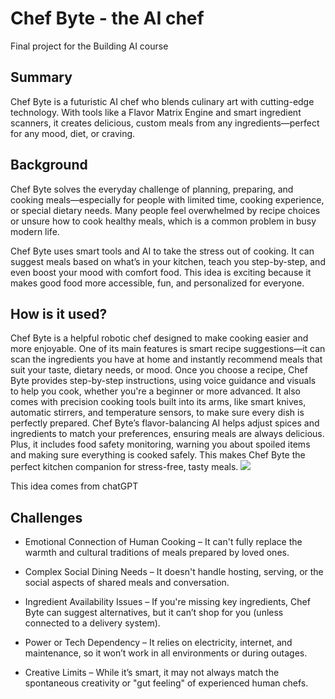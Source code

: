 # Chef Byte - the AI chef

Final project for the Building AI course

## Summary

Chef Byte is a futuristic AI chef who blends culinary art with cutting-edge technology. With tools like a Flavor Matrix Engine and smart ingredient scanners, it creates delicious, custom meals from any ingredients—perfect for any mood, diet, or craving.


## Background

Chef Byte solves the everyday challenge of planning, preparing, and cooking meals—especially for people with limited time, cooking experience, or special dietary needs. Many people feel overwhelmed by recipe choices or unsure how to cook healthy meals, which is a common problem in busy modern life.

Chef Byte uses smart tools and AI to take the stress out of cooking. It can suggest meals based on what’s in your kitchen, teach you step-by-step, and even boost your mood with comfort food. This idea is exciting because it makes good food more accessible, fun, and personalized for everyone.


## How is it used?

Chef Byte is a helpful robotic chef designed to make cooking easier and more enjoyable. One of its main features is smart recipe suggestions—it can scan the ingredients you have at home and instantly recommend meals that suit your taste, dietary needs, or mood. Once you choose a recipe, Chef Byte provides step-by-step instructions, using voice guidance and visuals to help you cook, whether you're a beginner or more advanced. It also comes with precision cooking tools built into its arms, like smart knives, automatic stirrers, and temperature sensors, to make sure every dish is perfectly prepared. Chef Byte’s flavor-balancing AI helps adjust spices and ingredients to match your preferences, ensuring meals are always delicious. Plus, it includes food safety monitoring, warning you about spoiled items and making sure everything is cooked safely. This makes Chef Byte the perfect kitchen companion for stress-free, tasty meals.
<img src="https://sdmntprsouthcentralus.oaiusercontent.com/files/00000000-5da4-61f7-8554-a361c0805f87/raw?se=2025-05-08T12%3A50%3A34Z&sp=r&sv=2024-08-04&sr=b&scid=00000000-0000-0000-0000-000000000000&skoid=9ccea605-1409-4478-82eb-9c83b25dc1b0&sktid=a48cca56-e6da-484e-a814-9c849652bcb3&skt=2025-05-08T11%3A05%3A59Z&ske=2025-05-09T11%3A05%3A59Z&sks=b&skv=2024-08-04&sig=iSSfPba8qdjp6eMekuQfNc9Zlc6CuKquz3NN0zwIAHg%3D">


This idea comes from chatGPT

## Challenges

* Emotional Connection of Human Cooking – It can't fully replace the warmth and cultural traditions of meals prepared by loved ones.

* Complex Social Dining Needs – It doesn't handle hosting, serving, or the social aspects of shared meals and conversation.

* Ingredient Availability Issues – If you're missing key ingredients, Chef Byte can suggest alternatives, but it can’t shop for you (unless connected to a delivery system).

* Power or Tech Dependency – It relies on electricity, internet, and maintenance, so it won’t work in all environments or during outages.

* Creative Limits – While it’s smart, it may not always match the spontaneous creativity or "gut feeling" of experienced human chefs.
  

